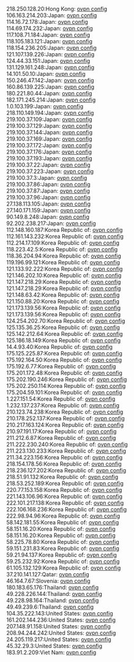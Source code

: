 218.250.128.20:Hong Kong: [ovpn config](vpn/218_250_128_20.ovpn)  
106.163.214.203:Japan: [ovpn config](vpn/106_163_214_203.ovpn)  
114.16.72.178:Japan: [ovpn config](vpn/114_16_72_178.ovpn)  
114.69.174.232:Japan: [ovpn config](vpn/114_69_174_232.ovpn)  
117.108.71.184:Japan: [ovpn config](vpn/117_108_71_184.ovpn)  
118.105.183.121:Japan: [ovpn config](vpn/118_105_183_121.ovpn)  
118.154.236.205:Japan: [ovpn config](vpn/118_154_236_205.ovpn)  
121.107.139.226:Japan: [ovpn config](vpn/121_107_139_226.ovpn)  
124.44.33.151:Japan: [ovpn config](vpn/124_44_33_151.ovpn)  
131.129.161.248:Japan: [ovpn config](vpn/131_129_161_248.ovpn)  
14.101.50.10:Japan: [ovpn config](vpn/14_101_50_10.ovpn)  
150.246.47.142:Japan: [ovpn config](vpn/150_246_47_142.ovpn)  
160.86.139.225:Japan: [ovpn config](vpn/160_86_139_225.ovpn)  
180.221.80.44:Japan: [ovpn config](vpn/180_221_80_44.ovpn)  
182.171.245.214:Japan: [ovpn config](vpn/182_171_245_214.ovpn)  
1.0.103.199:Japan: [ovpn config](vpn/1_0_103_199.ovpn)  
218.110.149.194:Japan: [ovpn config](vpn/218_110_149_194.ovpn)  
219.100.37.109:Japan: [ovpn config](vpn/219_100_37_109.ovpn)  
219.100.37.129:Japan: [ovpn config](vpn/219_100_37_129.ovpn)  
219.100.37.144:Japan: [ovpn config](vpn/219_100_37_144.ovpn)  
219.100.37.169:Japan: [ovpn config](vpn/219_100_37_169.ovpn)  
219.100.37.172:Japan: [ovpn config](vpn/219_100_37_172.ovpn)  
219.100.37.176:Japan: [ovpn config](vpn/219_100_37_176.ovpn)  
219.100.37.193:Japan: [ovpn config](vpn/219_100_37_193.ovpn)  
219.100.37.22:Japan: [ovpn config](vpn/219_100_37_22.ovpn)  
219.100.37.223:Japan: [ovpn config](vpn/219_100_37_223.ovpn)  
219.100.37.3:Japan: [ovpn config](vpn/219_100_37_3.ovpn)  
219.100.37.86:Japan: [ovpn config](vpn/219_100_37_86.ovpn)  
219.100.37.87:Japan: [ovpn config](vpn/219_100_37_87.ovpn)  
219.100.37.96:Japan: [ovpn config](vpn/219_100_37_96.ovpn)  
27.138.113.105:Japan: [ovpn config](vpn/27_138_113_105.ovpn)  
27.140.171.159:Japan: [ovpn config](vpn/27_140_171_159.ovpn)  
90.149.8.248:Japan: [ovpn config](vpn/90_149_8_248.ovpn)  
92.202.238.217:Japan: [ovpn config](vpn/92_202_238_217.ovpn)  
112.148.160.187:Korea Republic of: [ovpn config](vpn/112_148_160_187.ovpn)  
112.161.143.232:Korea Republic of: [ovpn config](vpn/112_161_143_232.ovpn)  
112.214.17.109:Korea Republic of: [ovpn config](vpn/112_214_17_109.ovpn)  
118.223.42.5:Korea Republic of: [ovpn config](vpn/118_223_42_5.ovpn)  
118.36.204.94:Korea Republic of: [ovpn config](vpn/118_36_204_94.ovpn)  
119.196.99.121:Korea Republic of: [ovpn config](vpn/119_196_99_121.ovpn)  
121.133.92.222:Korea Republic of: [ovpn config](vpn/121_133_92_222.ovpn)  
121.146.202.10:Korea Republic of: [ovpn config](vpn/121_146_202_10.ovpn)  
121.147.218.29:Korea Republic of: [ovpn config](vpn/121_147_218_29.ovpn)  
121.147.218.29:Korea Republic of: [ovpn config](vpn/121_147_218_29.ovpn)  
121.148.63.42:Korea Republic of: [ovpn config](vpn/121_148_63_42.ovpn)  
121.150.88.20:Korea Republic of: [ovpn config](vpn/121_150_88_20.ovpn)  
121.173.139.56:Korea Republic of: [ovpn config](vpn/121_173_139_56.ovpn)  
121.173.139.56:Korea Republic of: [ovpn config](vpn/121_173_139_56.ovpn)  
124.254.202.70:Korea Republic of: [ovpn config](vpn/124_254_202_70.ovpn)  
125.135.36.25:Korea Republic of: [ovpn config](vpn/125_135_36_25.ovpn)  
125.142.212.64:Korea Republic of: [ovpn config](vpn/125_142_212_64.ovpn)  
125.186.18.149:Korea Republic of: [ovpn config](vpn/125_186_18_149.ovpn)  
14.4.93.40:Korea Republic of: [ovpn config](vpn/14_4_93_40.ovpn)  
175.125.225.87:Korea Republic of: [ovpn config](vpn/175_125_225_87.ovpn)  
175.192.164.50:Korea Republic of: [ovpn config](vpn/175_192_164_50.ovpn)  
175.192.6.77:Korea Republic of: [ovpn config](vpn/175_192_6_77.ovpn)  
175.201.172.48:Korea Republic of: [ovpn config](vpn/175_201_172_48.ovpn)  
175.202.190.246:Korea Republic of: [ovpn config](vpn/175_202_190_246.ovpn)  
175.202.250.114:Korea Republic of: [ovpn config](vpn/175_202_250_114.ovpn)  
175.204.59.101:Korea Republic of: [ovpn config](vpn/175_204_59_101.ovpn)  
1.227.151.54:Korea Republic of: [ovpn config](vpn/1_227_151_54.ovpn)  
1.232.137.237:Korea Republic of: [ovpn config](vpn/1_232_137_237.ovpn)  
210.123.74.238:Korea Republic of: [ovpn config](vpn/210_123_74_238.ovpn)  
210.178.252.137:Korea Republic of: [ovpn config](vpn/210_178_252_137.ovpn)  
210.217.163.124:Korea Republic of: [ovpn config](vpn/210_217_163_124.ovpn)  
210.97.191.17:Korea Republic of: [ovpn config](vpn/210_97_191_17.ovpn)  
211.212.6.87:Korea Republic of: [ovpn config](vpn/211_212_6_87.ovpn)  
211.222.230.240:Korea Republic of: [ovpn config](vpn/211_222_230_240.ovpn)  
211.223.130.233:Korea Republic of: [ovpn config](vpn/211_223_130_233.ovpn)  
211.34.223.156:Korea Republic of: [ovpn config](vpn/211_34_223_156.ovpn)  
218.154.178.56:Korea Republic of: [ovpn config](vpn/218_154_178_56.ovpn)  
218.236.127.202:Korea Republic of: [ovpn config](vpn/218_236_127_202.ovpn)  
218.51.91.132:Korea Republic of: [ovpn config](vpn/218_51_91_132.ovpn)  
218.53.252.189:Korea Republic of: [ovpn config](vpn/218_53_252_189.ovpn)  
220.77.153.158:Korea Republic of: [ovpn config](vpn/220_77_153_158.ovpn)  
221.143.106.96:Korea Republic of: [ovpn config](vpn/221_143_106_96.ovpn)  
222.101.217.138:Korea Republic of: [ovpn config](vpn/222_101_217_138.ovpn)  
222.106.168.236:Korea Republic of: [ovpn config](vpn/222_106_168_236.ovpn)  
222.98.94.96:Korea Republic of: [ovpn config](vpn/222_98_94_96.ovpn)  
58.142.181.55:Korea Republic of: [ovpn config](vpn/58_142_181_55.ovpn)  
58.151.16.20:Korea Republic of: [ovpn config](vpn/58_151_16_20.ovpn)  
58.151.16.20:Korea Republic of: [ovpn config](vpn/58_151_16_20.ovpn)  
58.225.78.80:Korea Republic of: [ovpn config](vpn/58_225_78_80.ovpn)  
59.151.231.83:Korea Republic of: [ovpn config](vpn/59_151_231_83.ovpn)  
59.21.94.137:Korea Republic of: [ovpn config](vpn/59_21_94_137.ovpn)  
59.25.232.92:Korea Republic of: [ovpn config](vpn/59_25_232_92.ovpn)  
61.105.132.129:Korea Republic of: [ovpn config](vpn/61_105_132_129.ovpn)  
37.210.141.127:Qatar: [ovpn config](vpn/37_210_141_127.ovpn)  
46.164.7.67:Slovenia: [ovpn config](vpn/46_164_7_67.ovpn)  
180.183.65.176:Thailand: [ovpn config](vpn/180_183_65_176.ovpn)  
49.228.226.144:Thailand: [ovpn config](vpn/49_228_226_144.ovpn)  
49.228.98.164:Thailand: [ovpn config](vpn/49_228_98_164.ovpn)  
49.49.239.6:Thailand: [ovpn config](vpn/49_49_239_6.ovpn)  
104.35.222.143:United States: [ovpn config](vpn/104_35_222_143.ovpn)  
161.202.144.236:United States: [ovpn config](vpn/161_202_144_236.ovpn)  
207.148.91.158:United States: [ovpn config](vpn/207_148_91_158.ovpn)  
208.94.244.242:United States: [ovpn config](vpn/208_94_244_242.ovpn)  
24.205.119.217:United States: [ovpn config](vpn/24_205_119_217.ovpn)  
45.32.29.3:United States: [ovpn config](vpn/45_32_29_3.ovpn)  
183.91.2.209:Viet Nam: [ovpn config](vpn/183_91_2_209.ovpn)  
